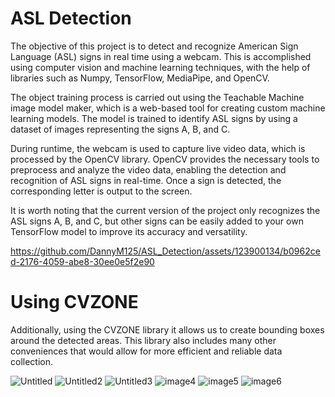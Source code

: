 # ASL Detection
The objective of this project is to detect and recognize American Sign Language (ASL) signs in real time using a webcam. This is accomplished using computer vision and machine learning techniques, with the help of libraries such as Numpy, TensorFlow, MediaPipe, and OpenCV.

The object training process is carried out using the Teachable Machine image model maker, which is a web-based tool for creating custom machine learning models. The model is trained to identify ASL signs by using a dataset of images representing the signs A, B, and C.

During runtime, the webcam is used to capture live video data, which is processed by the OpenCV library. OpenCV provides the necessary tools to preprocess and analyze the video data, enabling the detection and recognition of ASL signs in real-time. Once a sign is detected, the corresponding letter is output to the screen.

It is worth noting that the current version of the project only recognizes the ASL signs A, B, and C, but other signs can be easily added to your own TensorFlow model to improve its accuracy and versatility.

https://github.com/DannyM125/ASL_Detection/assets/123900134/b0962ced-2176-4059-abe8-30ee0e5f2e90


# Using CVZONE
Additionally, using the CVZONE library it allows us to create bounding boxes around the detected areas. This library also includes many other conveniences that would allow for more efficient and reliable data collection.

![Untitled](https://github.com/DannyM125/ASL_Detection/assets/123900134/1df6edd1-524f-4df9-b8f7-5488bf18f846)
![Untitled2](https://github.com/DannyM125/ASL_Detection/assets/123900134/d0d73dd8-7d53-45e7-9386-6f8fba8479be)
![Untitled3](https://github.com/DannyM125/ASL_Detection/assets/123900134/1578e31a-5ad2-4987-acad-06a67908e480)
![image4](https://github.com/DannyM125/ASL_Detection/assets/123900134/d0caeca4-79f9-4c51-a195-2aeeae33fd8b)
![image5](https://github.com/DannyM125/ASL_Detection/assets/123900134/aa3951a2-fb2a-4d93-83b5-ac426230fc10)
![image6](https://github.com/DannyM125/ASL_Detection/assets/123900134/80557100-5ee5-4081-9269-a8599a3b80ca)
